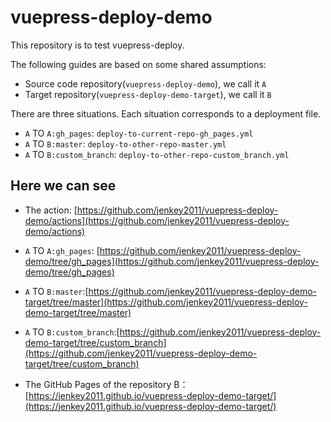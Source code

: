 # vuepress-deploy-demo

This repository is to test vuepress-deploy.

The following guides are based on some shared assumptions:

- Source code repository(`vuepress-deploy-demo`), we call it `A`
- Target repository(`vuepress-deploy-demo-target`), we call it `B`

There are three situations. Each situation corresponds to a deployment file. 

- `A` TO `A:gh_pages`: `deploy-to-current-repo-gh_pages.yml`
- `A` TO `B:master`: `deploy-to-other-repo-master.yml`
- `A` TO `B:custom_branch`: `deploy-to-other-repo-custom_branch.yml`

## Here we can see

- The action: [https://github.com/jenkey2011/vuepress-deploy-demo/actions](https://github.com/jenkey2011/vuepress-deploy-demo/actions)

- `A` TO `A:gh_pages`: [https://github.com/jenkey2011/vuepress-deploy-demo/tree/gh_pages](https://github.com/jenkey2011/vuepress-deploy-demo/tree/gh_pages)

- `A` TO `B:master`:[https://github.com/jenkey2011/vuepress-deploy-demo-target/tree/master](https://github.com/jenkey2011/vuepress-deploy-demo-target/tree/master)

- `A` TO `B:custom_branch`:[https://github.com/jenkey2011/vuepress-deploy-demo-target/tree/custom_branch](https://github.com/jenkey2011/vuepress-deploy-demo-target/tree/custom_branch)

- The GitHub Pages of the repository B： [https://jenkey2011.github.io/vuepress-deploy-demo-target/](https://jenkey2011.github.io/vuepress-deploy-demo-target/)
